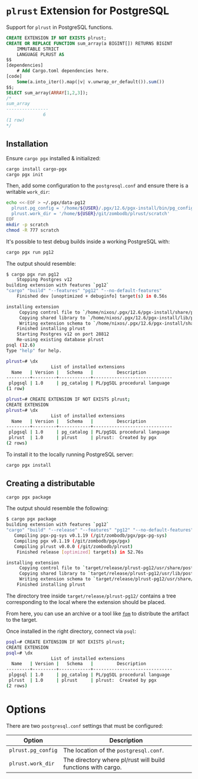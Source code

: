 # `plrust` Extension for PostgreSQL

Support for `plrust` in PostgreSQL functions.

```SQL
CREATE EXTENSION IF NOT EXISTS plrust;
CREATE OR REPLACE FUNCTION sum_array(a BIGINT[]) RETURNS BIGINT
    IMMUTABLE STRICT
    LANGUAGE PLRUST AS
$$
[dependencies]
    # Add Cargo.toml dependencies here.
[code]
    Some(a.into_iter().map(|v| v.unwrap_or_default()).sum())
$$;
SELECT sum_array(ARRAY[1,2,3]);
/*
sum_array
----------------
              6
(1 row)
*/
```

## Installation

Ensure `cargo pgx` installed & initialized:

```bash
cargo install cargo-pgx
cargo pgx init
```

Then, add some configuration to the `postgresql.conf` and ensure there is a
writable `work_dir`:

```bash
echo <<-EOF > ~/.pgx/data-pg12
  plrust.pg_config = '/home/${USER}/.pgx/12.6/pgx-install/bin/pg_config'
  plrust.work_dir = '/home/${USER}/git/zombodb/plrust/scratch'
EOF
mkdir -p scratch
chmod -R 777 scratch
```

It's possible to test debug builds inside a working PostgreSQL with:

```bash
cargo pgx run pg12
```

The output should resemble:

```bash
$ cargo pgx run pg12
    Stopping Postgres v12
building extension with features `pg12`
"cargo" "build" "--features" "pg12" "--no-default-features"
    Finished dev [unoptimized + debuginfo] target(s) in 0.56s

installing extension
     Copying control file to `/home/nixos/.pgx/12.6/pgx-install/share/postgresql/extension/plrust.control`
     Copying shared library to `/home/nixos/.pgx/12.6/pgx-install/lib/postgresql/plrust.so`
     Writing extension schema to `/home/nixos/.pgx/12.6/pgx-install/share/postgresql/extension/plrust--1.0.sql`
    Finished installing plrust
    Starting Postgres v12 on port 28812
    Re-using existing database plrust
psql (12.6)
Type "help" for help.

plrust=# \dx
                 List of installed extensions
  Name   | Version |   Schema   |         Description
---------+---------+------------+------------------------------
 plpgsql | 1.0     | pg_catalog | PL/pgSQL procedural language
(1 row)

plrust=# CREATE EXTENSION IF NOT EXISTS plrust;
CREATE EXTENSION
plrust=# \dx
                 List of installed extensions
  Name   | Version |   Schema   |         Description
---------+---------+------------+------------------------------
 plpgsql | 1.0     | pg_catalog | PL/pgSQL procedural language
 plrust  | 1.0     | plrust     | plrust:  Created by pgx
(2 rows)
```

To install it to the locally running PostgreSQL server:

```bash
cargo pgx install
```

## Creating a distributable

```bash
cargo pgx package
```

The output should resemble the following:

```bash
$ cargo pgx package
building extension with features `pg12`
"cargo" "build" "--release" "--features" "pg12" "--no-default-features"
   Compiling pgx-pg-sys v0.1.19 (/git/zombodb/pgx/pgx-pg-sys)
   Compiling pgx v0.1.19 (/git/zombodb/pgx/pgx)
   Compiling plrust v0.0.0 (/git/zombodb/plrust)
    Finished release [optimized] target(s) in 52.76s

installing extension
     Copying control file to `target/release/plrust-pg12/usr/share/postgresql/12/extension/plrust.control`
     Copying shared library to `target/release/plrust-pg12/usr/lib/postgresql/12/lib/plrust.so`
     Writing extension schema to `target/release/plrust-pg12/usr/share/postgresql/12/extension/plrust--1.0.sql`
    Finished installing plrust
```

The directory tree inside `target/release/plrust-pg12/` contains a tree corresponding to the local 
where the extension should be placed.

From here, you can use an archive or a tool like [`fpm`][github-fpm] to distribute the artifact to
the target.

Once installed in the right directory, connect via `psql`:

```bash
psql=# CREATE EXTENSION IF NOT EXISTS plrust;
CREATE EXTENSION
psql=# \dx
                 List of installed extensions
  Name   | Version |   Schema   |         Description          
---------+---------+------------+------------------------------
 plpgsql | 1.0     | pg_catalog | PL/pgSQL procedural language
 plrust  | 1.0     | plrust     | plrust:  Created by pgx
(2 rows)
```

# Options

There are two `postgresql.conf` settings that must be configured:

Option | Description
--------------|-----------
`plrust.pg_config` | The location of the `postgresql.conf`.
`plrust.work_dir` | The directory where pl/rust will build functions with cargo.

[github-pgx]: https://github.com/zombodb/pgx
[github-fpm]: https://github.com/jordansissel/fpm
